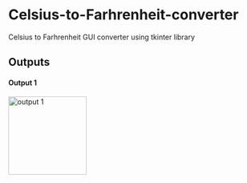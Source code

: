 # Celsius-to-Farhrenheit-converter
Celsius to Farhrenheit GUI converter using tkinter library
## Outputs

#### Output 1
<img width="156" alt="output 1" src="https://user-images.githubusercontent.com/32400601/55046573-543c3f00-4fff-11e9-92b8-982c5aba0f0b.PNG">


